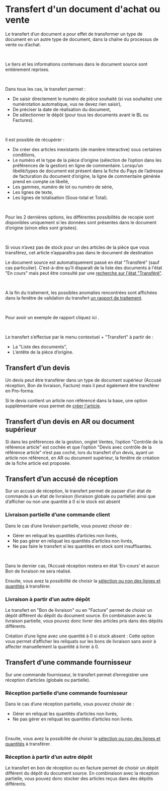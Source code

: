# Transfert d'un document d'achat ou vente


Le transfert d’un document a pour effet de transformer un type de document 
 en un autre type de document, dans la chaîne du processus de vente ou 
 d’achat.


 


Le tiers et les informations contenues dans le document source sont 
 entièrement reprises.


 


Dans tous les cas, le transfert permet :


* De saisir directement le numéro de pièce souhaité (si vus souhaitez 
 une numérotation automatique, vus ne devez rien saisir),
* De préciser la date de réalisation du document,
* De sélectionner le dépôt (pour tous les documents avant le BL 
 ou Factures).


 


Il est possible de récupérer :


* De créer des articles inexistants (de manière interactive) sous 
 certaines conditions,
* Le numéro et le type de la pièce d’origine (sélection de l’option 
 dans les préférences de la gestion) en ligne de commentaire. Lorsqu’un 
 libellé/types de document est présent dans la fiche du Pays de l’adresse 
 de facturation du document d’origine, la ligne de commentaire générée 
 prend en compte ce libellé,
* Les gammes, numéro de lot ou numéro de série,
* Les lignes de texte,
* Les lignes de totalisation (Sous-total et Total).


 


Pour les 2 dernières options, les différentes possibilités de recopie 
 sont disponibles uniquement si les données sont présentes dans le document 
 d’origine (sinon elles sont grisées).


 


Si vous n’avez pas de stock pour un des articles de la pièce que vous 
 transférez, cet article n’apparaîtra pas dans le document de destination


Le document source est automatiquement passé en état "Transféré" 
 (sauf cas particulier). C’est-à-dire qu’il disparaît de la liste des documents 
 à l'état "En cours" mais peut être consulté par une [recherche sur l'état 
 "Transféré"](../../Liste/1/ListeDocumentsAchat.md).


 


A la fin du traitement, les possibles anomalies rencontrées sont affichées 
 dans la fenêtre de validation du transfert [un 
 rapport de traitement](RapportFinTraitement.md).


 


Pour avoir un exemple de rapport cliquez ici .


 


Le transfert s’effectue par le menu contextuel + "Transfert" 
 à partir de :


* La "Liste des documents",
* L’entête de la pièce d’origine.


## Transfert d’un devis


Un devis peut être transférer dans un type de document supérieur (Accusé 
 réception, Bon de livraison, Facture) mais il peut également être transférer 
 en Pro-forma.


Si le devis contient un article non référencé dans la base, une option 
 supplémentaire vous permet de [créer 
 l'article](../5/CréationArticleDuplicationTransfert.md).


## Transfert d’un devis en AR ou document supérieur


Si dans les préférences de la gestion, onglet Ventes, l’option "Contrôle 
 de la référence article" est cochée et que l’option "Devis avec 
 contrôle de la référence article" n’est pas coché, lors du transfert 
 d’un devis, ayant un article non référencé, en AR ou document supérieur, 
 la fenêtre de création de la fiche article est proposée.


## Transfert d’un accusé de réception


Sur un accusé de réception, le transfert permet de passer d’un état 
 de commande à un état de livraison (livraison globale ou partielle) ainsi 
 que d’afficher ou non une quantité à 0 si le stock est absent


### Livraison partielle d’une commande client


Dans le cas d’une livraison partielle, vous pouvez choisir de :


* Gérer en reliquat les quantités d’articles non livrés,
* Ne pas gérer en reliquat les quantités d’articles non livrés,
* Ne pas faire le transfert si les quantités en stock sont insuffisantes.


 


Dans le dernier cas, l’Accusé réception restera en état ‘En-cours’ et 
 aucun Bon de livraison ne sera réalisé.


Ensuite, vous avez la possibilité de choisir la [sélection 
 ou non des lignes et quantités](../3/SelectionLignesQuantitesDuplicationTransfert.md) à transférer.


### Livraison à partir d’un autre dépôt


Le transfert en "Bon de livraison" ou en "Facture" 
 permet de choisir un dépôt différent du dépôt du document source. En combinaison 
 avec la livraison partielle, vous pouvez donc livrer des articles pris 
 dans des dépôts différents.


Création d’une ligne avec une quantité à 0 si stock absent : Cette option 
 vous permet d’afficher les reliquats sur les bons de livraison sans avoir 
 à affecter manuellement la quantité à livrer à 0.


## Transfert d’une commande fournisseur


Sur une commande fournisseur, le transfert permet d’enregistrer une 
 réception d’articles (globale ou partielle).


### Réception partielle d’une commande fournisseur


Dans le cas d’une réception partielle, vous pouvez choisir de :


* Gérer en reliquat les quantités d’articles non livrés,
* Ne pas gérer en reliquat les quantités d’articles non livrés.


 


Ensuite, vous avez la possibilité de choisir la [sélection 
 ou non des lignes et quantités](../3/SelectionLignesQuantitesDuplicationTransfert.md) à transférer.


### Réception à partir d’un autre dépôt


Le transfert en bon de réception ou en facture permet de choisir un 
 dépôt différent du dépôt du document source. En combinaison avec la réception 
 partielle, vous pouvez donc stocker des articles reçus dans des dépôts 
 différents.



